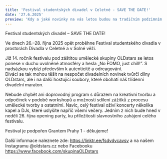 ```yaml
---
title: 'Festival studentských divadel v Celetné - SAVE THE DATE!'
date: '27.6.2025'
preview: 'Kdy a jaké novinky na vás letos budou na tradičním podzimním festivalu čekat?'
---
```

Festival studentských divadel – SAVE THE DATE!

Ve dnech 26.–28. října 2025 opět proběhne Festival studentského divadla v prostorách Divadla v Celetné a v Solné věži. 


Již 14. ročník festivalu pod záštitou umělecké skupiny OLDstars se letos ponese v duchu uvolněné atmosféry a hesla „No FOMO, just chill!”. S nadsázkou vybízí především k autenticitě a odreagování.  
Diváci se tak mohou těšit na nespočet divadelních novinek tvůrčí dílny OLDstars, ale i na další hostující soubory, které obohatí náš třídenní divadelní maraton. 


Nebude chybět ani doprovodný program s důrazem na kreativní tvorbu a odpočinek v podobě workshopů a možnosti sdílení zážitků z procesu umělecké tvorby s ostatními. 
Navíc, celý festival oživí koncerty několika kapel a DJs, které uslyšíte napříč všemi večery. Jedním z nich bude hned v neděli 26. října opening party, ku příležitosti slavnostního zahájení celého festivalu. 


Festival je podpořen Grantem Prahy 1 - děkujeme!

Další informace naleznete zde: https://linktr.ee/fsdvdvcavsv a na našem Instagramu @oldstars.cz nebo Facebooku https://www.facebook.com/skupinaOLDstars
